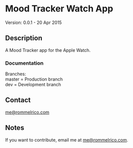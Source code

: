 # Mood Tracker Watch App

Version: 0.0.1 - 20 Apr 2015

## Description

A Mood Tracker app for the Apple Watch.   

### Documentation
Branches:  
master = Production branch  
dev = Development branch  

## Contact

<me@rommelrico.com>

## Notes

If you want to contribute, email me at <me@rommelrico.com>.  

